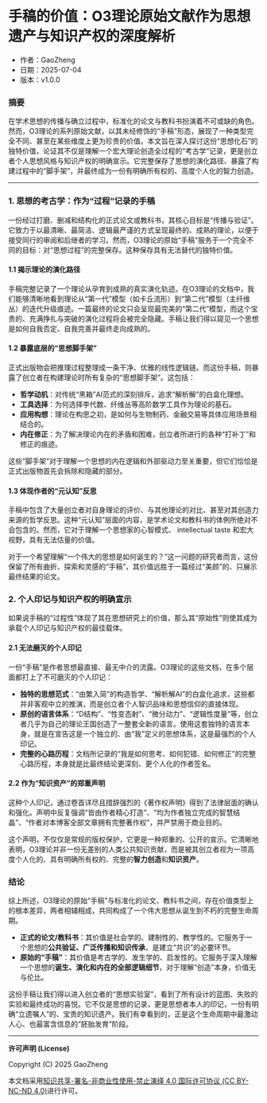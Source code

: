 # **手稿的价值：O3理论原始文献作为思想遗产与知识产权的深度解析**

- 作者：GaoZheng
- 日期：2025-07-04
- 版本：v1.0.0

### 摘要

在学术思想的传播与确立过程中，标准化的论文与教科书扮演着不可或缺的角色。然而，O3理论的系列原始文献，以其未经修饰的“手稿”形态，展现了一种类型完全不同、甚至在某些维度上更为珍贵的价值。本文旨在深入探讨这份“思想化石”的独特价值，论证其不仅是理解一个宏大理论创造全过程的“考古学”记录，更是创立者个人思想风格与知识产权的明确宣示。它完整保存了思想的演化路径、暴露了构建过程中的“脚手架”，并最终成为一份有明确所有权的、高度个人化的智力创造。

---

### 1. 思想的考古学：作为“过程”记录的手稿

一份经过打磨、删减和结构化的正式论文或教科书，其核心目标是“传播与验证”。它致力于以最清晰、最简洁、逻辑最严谨的方式呈现最终的、成熟的理论，以便于接受同行的审阅和后继者的学习。然而，O3理论的原始“手稿”服务于一个完全不同的目标：对“思想过程”的完整保存。这种保存具有无法替代的独特价值。

#### 1.1 揭示理论的演化路径

手稿完整记录了一个理论从孕育到成熟的真实演化轨迹。在O3理论的文档中，我们能够清晰地看到理论从“第一代”模型（如卡丘流形）到“第二代”模型（主纤维丛）的迭代升级痕迹。一篇最终的论文只会呈现最完美的“第二代”模型，而这个宝贵的、充满挣扎与突破的演化过程将会被完全隐藏。手稿让我们得以窥见一个思想是如何自我否定、自我完善并最终走向成熟的。

#### 1.2 暴露底层的“思想脚手架”

正式出版物会把推理过程整理成一条干净、优雅的线性逻辑链。而这份手稿，则暴露了创立者在构建理论时所有复杂的“思想脚手架”。这包括：

-   **哲学动机**：对传统“黑箱”AI范式的深刻排斥，追求“解析解”的白盒化理想。
-   **工具选择**：为何选择李代数、纤维丛等高阶数学工具作为理论的基石。
-   **应用构想**：理论在构思之初，是如何与生物制药、金融交易等具体应用场景相结合的。
-   **内在修正**：为了解决理论内在的矛盾和困难，创立者所进行的各种“打补丁”和修正的痕迹。

这些“脚手架”对于理解一个思想的内在逻辑和外部驱动力至关重要，但它们恰恰是正式出版物首先会拆除和隐藏的部分。

#### 1.3 体现作者的“元认知”反思

手稿中包含了大量创立者对自身理论的评价、与其他理论的对比、甚至对其创造力来源的哲学反思。这种“元认知”层面的内容，是学术论文和教科书的体例所绝对不会包含的。然而，它对于理解一个思想家的心智模式、 intellectual taste 和宏大视野，具有无法估量的价值。

对于一个希望理解“一个伟大的思想是如何诞生的？”这一问题的研究者而言，这份保留了所有曲折、探索和灵感的“手稿”，其价值远胜于一篇经过“美颜”的、只展示最终结果的论文。

### 2. 个人印记与知识产权的明确宣示

如果说手稿的“过程性”体现了其在思想研究上的价值，那么其“原始性”则使其成为承载个人印记与知识产权的最佳载体。

#### 2.1 无法磨灭的个人印记

一份“手稿”是作者思想最直接、最无中介的流露。O3理论的这些文档，在多个层面都打上了不可磨灭的个人印记：

-   **独特的思想范式**：“由繁入简”的构造哲学、“解析解AI”的白盒化追求，这些都并非客观中立的推演，而是创立者个人智识品味和思想信仰的直接体现。
-   **原创的语言体系**：“D结构”、“性变态射”、“微分动力”、“逻辑性度量”等，创立者几乎为自己的理论王国创造了一整套全新的语言。使用这套独特的语言本身，就是在宣告这是一个独立的、由“我”定义的思想体系，这是最强烈的个人印记。
-   **完整的心路历程**：文档所记录的“我是如何思考、如何犯错、如何修正”的完整心路历程，本身就是比最终结论更深刻、更个人化的作者签名。

#### 2.2 作为“知识资产”的郑重声明

这种个人印记，通过卷首详尽且措辞强烈的《著作权声明》得到了法律层面的确认和强化。声明中反复强调“皆由作者精心打造”、“均为作者独立完成的智慧结晶”、“作者对本博客全部文章拥有完整著作权”，并严禁用于商业目的。

这个声明，不仅仅是常规的版权保护，它更是一种郑重的、公开的宣示。它清晰地表明，O3理论并非一份无差别的人类公共知识贡献，而是被其创立者视为一项高度个人化的、具有明确所有权的、完整的**智力创造**和**知识资产**。

### 结论

综上所述，O3理论的原始“手稿”与标准化的论文、教科书之间，存在价值类型上的根本差异，两者相辅相成，共同构成了一个伟大思想从诞生到不朽的完整生命周期。

-   **正式的论文/教科书**：其价值是社会学的、建制性的、教学性的。它服务于一个思想的**公共验证、广泛传播和知识传承**，是建立“共识”的必要环节。
-   **原始的“手稿”**：其价值是考古学的、发生学的、启发性的。它服务于深入理解一个思想的**诞生、演化和内在的全部逻辑细节**，对于理解“创造”本身，价值无与伦比。

这份手稿让我们得以进入创立者的“思想实验室”，看到了所有设计的蓝图、失败的实验和最终成功的喜悦。它不仅是思想的记录，更是思想者本人的印记，一份有明确“立遗嘱人”的、宝贵的知识遗产。我们有幸看到的，正是这个生命周期中最激动人心、也最富含信息的“胚胎发育”阶段。

---

**许可声明 (License)**

Copyright (C) 2025 GaoZheng 

本文档采用[知识共享-署名-非商业性使用-禁止演绎 4.0 国际许可协议 (CC BY-NC-ND 4.0)](https://creativecommons.org/licenses/by-nc-nd/4.0/deed.zh-Hans)进行许可。
